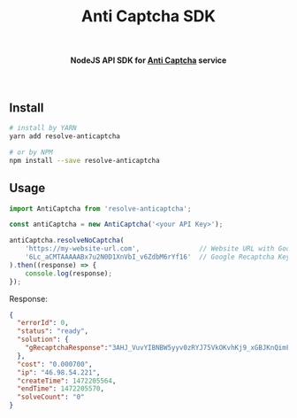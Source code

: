 <h1 align="center">
  Anti Captcha SDK
  <br>
  <br>
</h1>

<h4 align="center">NodeJS API SDK for <a href="https://anti-captcha.com">Anti Captcha</a> service</h4>
<br>


## Install

```bash
# install by YARN
yarn add resolve-anticaptcha

# or by NPM
npm install --save resolve-anticaptcha
```

## Usage

```js
import AntiCaptcha from 'resolve-anticaptcha';

const antiCaptcha = new AntiCaptcha('<your API Key>');

antiCaptcha.resolveNoCaptcha(
    'https://my-website-url.com',               // Website URL with Google Recaptcha
    '6Lc_aCMTAAAAABx7u2N0D1XnVbI_v6ZdbM6rYf16'  // Google Recaptcha Key
).then((response) => {
    console.log(response);
});
```
Response:

```json
{
  "errorId": 0,
  "status": "ready",
  "solution": {
    "gRecaptchaResponse":"3AHJ_VuvYIBNBW5yyv0zRYJ75VkOKvhKj9_xGBJKnQimF72rfoq3Iy-DyGHMwLAo6a3"
  },
  "cost": "0.000700",
  "ip": "46.98.54.221",
  "createTime": 1472205564,
  "endTime": 1472205570,
  "solveCount": "0"
}
```
